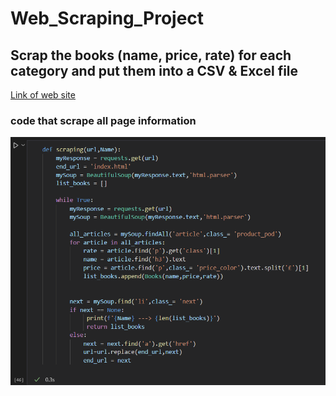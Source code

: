 # Web_Scraping_Project
## Scrap the books (name, price, rate) for each category and put them into a CSV &amp; Excel file

[Link of web site](https://books.toscrape.com/)


### code that scrape all page information
![](https://raw.githubusercontent.com/AhmedMagdy231/Web_Scraping_Project_/main/images/Screenshot.png)
